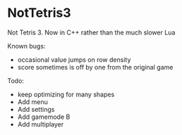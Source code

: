 # NotTetris3
Not Tetris 3. Now in C++ rather than the much slower Lua

Known bugs:
* occasional value jumps on row density
* score sometimes is off by one from the original game

Todo:
* keep optimizing for many shapes
* Add menu
* Add settings
* Add gamemode B
* Add multiplayer
